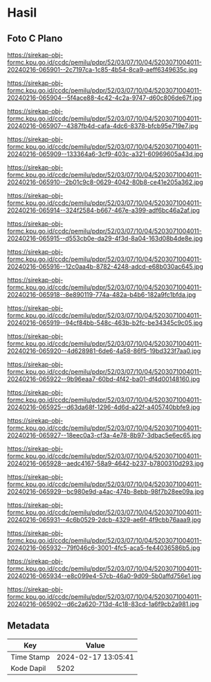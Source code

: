 # Hasil

## Foto C Plano

https://sirekap-obj-formc.kpu.go.id/ccdc/pemilu/pdpr/52/03/07/10/04/5203071004011-20240216-065901--2c7197ca-1c85-4b54-8ca9-aeff6349635c.jpg

https://sirekap-obj-formc.kpu.go.id/ccdc/pemilu/pdpr/52/03/07/10/04/5203071004011-20240216-065904--5f4ace88-4c42-4c2a-9747-d60c806de67f.jpg

https://sirekap-obj-formc.kpu.go.id/ccdc/pemilu/pdpr/52/03/07/10/04/5203071004011-20240216-065907--4387fb4d-cafa-4dc6-8378-bfcb95e719e7.jpg

https://sirekap-obj-formc.kpu.go.id/ccdc/pemilu/pdpr/52/03/07/10/04/5203071004011-20240216-065909--133364a6-3cf9-403c-a321-60969605a43d.jpg

https://sirekap-obj-formc.kpu.go.id/ccdc/pemilu/pdpr/52/03/07/10/04/5203071004011-20240216-065910--2b01c9c8-0629-4042-80b8-ce41e205a362.jpg

https://sirekap-obj-formc.kpu.go.id/ccdc/pemilu/pdpr/52/03/07/10/04/5203071004011-20240216-065914--324f2584-b667-467e-a399-adf6bc46a2af.jpg

https://sirekap-obj-formc.kpu.go.id/ccdc/pemilu/pdpr/52/03/07/10/04/5203071004011-20240216-065915--d553cb0e-da29-4f3d-8a04-163d08b4de8e.jpg

https://sirekap-obj-formc.kpu.go.id/ccdc/pemilu/pdpr/52/03/07/10/04/5203071004011-20240216-065916--12c0aa4b-8782-4248-adcd-e68b030ac645.jpg

https://sirekap-obj-formc.kpu.go.id/ccdc/pemilu/pdpr/52/03/07/10/04/5203071004011-20240216-065918--8e890119-774a-482a-b4b6-182a9fc1bfda.jpg

https://sirekap-obj-formc.kpu.go.id/ccdc/pemilu/pdpr/52/03/07/10/04/5203071004011-20240216-065919--94cf84bb-548c-463b-b2fc-be34345c9c05.jpg

https://sirekap-obj-formc.kpu.go.id/ccdc/pemilu/pdpr/52/03/07/10/04/5203071004011-20240216-065920--4d628981-6de6-4a58-86f5-19bd323f7aa0.jpg

https://sirekap-obj-formc.kpu.go.id/ccdc/pemilu/pdpr/52/03/07/10/04/5203071004011-20240216-065922--9b96eaa7-60bd-4f42-ba01-df4d00148160.jpg

https://sirekap-obj-formc.kpu.go.id/ccdc/pemilu/pdpr/52/03/07/10/04/5203071004011-20240216-065925--d63da68f-1296-4d6d-a22f-a405740bbfe9.jpg

https://sirekap-obj-formc.kpu.go.id/ccdc/pemilu/pdpr/52/03/07/10/04/5203071004011-20240216-065927--18eec0a3-cf3a-4e78-8b97-3dbac5e6ec65.jpg

https://sirekap-obj-formc.kpu.go.id/ccdc/pemilu/pdpr/52/03/07/10/04/5203071004011-20240216-065928--aedc4167-58a9-4642-b237-b7800310d293.jpg

https://sirekap-obj-formc.kpu.go.id/ccdc/pemilu/pdpr/52/03/07/10/04/5203071004011-20240216-065929--bc980e9d-a4ac-474b-8ebb-98f7b28ee09a.jpg

https://sirekap-obj-formc.kpu.go.id/ccdc/pemilu/pdpr/52/03/07/10/04/5203071004011-20240216-065931--4c6b0529-2dcb-4329-ae6f-4f9cbb76aaa9.jpg

https://sirekap-obj-formc.kpu.go.id/ccdc/pemilu/pdpr/52/03/07/10/04/5203071004011-20240216-065932--79f046c6-3001-4fc5-aca5-fe44036586b5.jpg

https://sirekap-obj-formc.kpu.go.id/ccdc/pemilu/pdpr/52/03/07/10/04/5203071004011-20240216-065934--e8c099e4-57cb-46a0-9d09-5b0affd756e1.jpg

https://sirekap-obj-formc.kpu.go.id/ccdc/pemilu/pdpr/52/03/07/10/04/5203071004011-20240216-065902--d6c2a620-713d-4c18-83cd-1a6f9cb2a981.jpg


## Metadata

| Key        | Value               |
| ---------- | ------------------- |
| Time Stamp | 2024-02-17 13:05:41 |
| Kode Dapil | 5202                |



